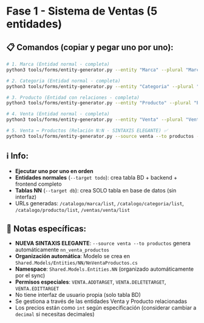 # Fase 1 - Sistema de Ventas (5 entidades)

## 📋 Comandos (copiar y pegar uno por uno):

```bash
# 1. Marca (Entidad normal - completa)
python3 tools/forms/entity-generator.py --entity "Marca" --plural "Marcas" --module "Catalogo" --target todo --fields "nombre:string:255" "codigointerno:string:50" --form-fields "nombre:required:placeholder=Nombre de la marca:min_length=2" "codigointerno:required:unique:placeholder=Código interno:max_length=50" --grid-fields "nombre:200px:left:sf" "codigointerno:120px:left:sf" --search-fields "nombre,codigointerno"

# 2. Categoria (Entidad normal - completa)
python3 tools/forms/entity-generator.py --entity "Categoria" --plural "Categorias" --module "Catalogo" --target todo --fields "nombre:string:255" "codigointerno:string:50" --form-fields "nombre:required:placeholder=Nombre de la categoría:min_length=2" "codigointerno:required:unique:placeholder=Código interno:max_length=50" --grid-fields "nombre:200px:left:sf" "codigointerno:120px:left:sf" --search-fields "nombre,codigointerno"

# 3. Producto (Entidad con relaciones - completa)
python3 tools/forms/entity-generator.py --entity "Producto" --plural "Productos" --module "Catalogo" --target todo --fields "nombre:string:255" "codigosku:string:100" "precioventa:int" "preciocompra:int" --fk "marca_id:marca" "categoria_id:categoria" --form-fields "nombre:required:placeholder=Nombre del producto:min_length=2" "codigosku:required:unique:placeholder=Código SKU:max_length=100" "precioventa:required:min=0:placeholder=Precio de venta" "preciocompra:required:min=0:placeholder=Precio de compra" --grid-fields "nombre:200px:left:sf" "codigosku:120px:left:sf" "precioventa:120px:right:sf" "preciocompra:120px:right:sf" "marca_id->Marca.Nombre:150px:left:f" "categoria_id->Categoria.Nombre:150px:left:f" --lookups "marca_id:marca:Nombre:required:cache:form,grid" "categoria_id:categoria:Nombre:required:cache:form,grid" --search-fields "nombre,codigosku"

# 4. Venta (Entidad normal - completa)
python3 tools/forms/entity-generator.py --entity "Venta" --plural "Ventas" --module "Ventas" --target todo --fields "numventa:int" "montototal:int" --form-fields "numventa:required:unique:placeholder=Número de venta" "montototal:required:min=0:placeholder=Monto total" --grid-fields "numventa:120px:left:sf" "montototal:150px:right:sf" --search-fields "numventa"

# 5. Venta ↔ Productos (Relación N:N - SINTAXIS ELEGANTE) ✅ 
python3 tools/forms/entity-generator.py --source venta --to productos --module "Ventas" --target db --fields "cantidad:int" "precioneto:int" "descuentopeso:int" "descuentoporcentaje:decimal:5,2" "montototal:int" --fk "venta_id:venta" "producto_id:producto"
```

## ℹ️ Info:
- **Ejecutar uno por uno en orden**
- **Entidades normales** (`--target todo`): crea tabla BD + backend + frontend completo
- **Tablas NN** (`--target db`): crea SOLO tabla en base de datos (sin interfaz)
- URLs generadas: `/catalogo/marca/list`, `/catalogo/categoria/list`, `/catalogo/producto/list`, `/ventas/venta/list`

## 📝 Notas específicas:
- **NUEVA SINTAXIS ELEGANTE**: `--source venta --to productos` genera automáticamente `nn_venta_productos`
- **Organización automática**: Modelo se crea en `Shared.Models/Entities/NN/NnVentaProductos.cs`
- **Namespace**: `Shared.Models.Entities.NN` (organizado automáticamente por el sync)
- **Permisos especiales**: `VENTA.ADDTARGET`, `VENTA.DELETETARGET`, `VENTA.EDITTARGET`
- No tiene interfaz de usuario propia (solo tabla BD)
- Se gestiona a través de las entidades Venta y Producto relacionadas
- Los precios están como `int` según especificación (considerar cambiar a `decimal` si necesitas decimales)